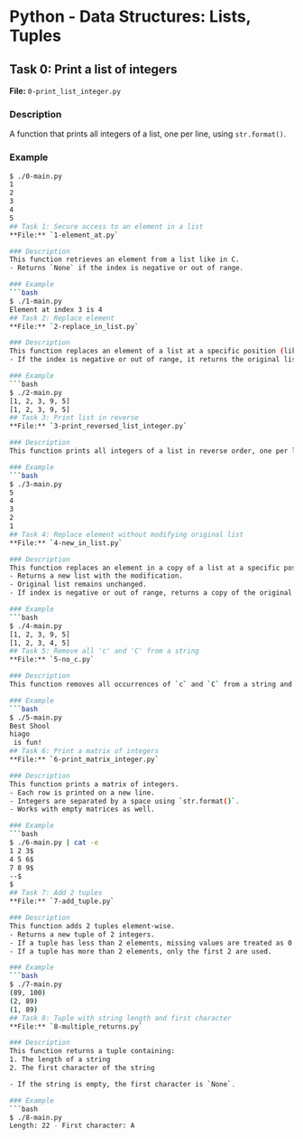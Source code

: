 # Python - Data Structures: Lists, Tuples

## Task 0: Print a list of integers
**File:** `0-print_list_integer.py`

### Description
A function that prints all integers of a list, one per line, using `str.format()`.

### Example
```bash
$ ./0-main.py
1
2
3
4
5
## Task 1: Secure access to an element in a list
**File:** `1-element_at.py`

### Description
This function retrieves an element from a list like in C.  
- Returns `None` if the index is negative or out of range.

### Example
```bash
$ ./1-main.py
Element at index 3 is 4
## Task 2: Replace element
**File:** `2-replace_in_list.py`

### Description
This function replaces an element of a list at a specific position (like in C).  
- If the index is negative or out of range, it returns the original list.

### Example
```bash
$ ./2-main.py
[1, 2, 3, 9, 5]
[1, 2, 3, 9, 5]
## Task 3: Print list in reverse
**File:** `3-print_reversed_list_integer.py`

### Description
This function prints all integers of a list in reverse order, one per line, using `str.format()`.

### Example
```bash
$ ./3-main.py
5
4
3
2
1
## Task 4: Replace element without modifying original list
**File:** `4-new_in_list.py`

### Description
This function replaces an element in a copy of a list at a specific position.  
- Returns a new list with the modification.
- Original list remains unchanged.
- If index is negative or out of range, returns a copy of the original list.

### Example
```bash
$ ./4-main.py
[1, 2, 3, 9, 5]
[1, 2, 3, 4, 5]
## Task 5: Remove all 'c' and 'C' from a string
**File:** `5-no_c.py`

### Description
This function removes all occurrences of `c` and `C` from a string and returns the new string.

### Example
```bash
$ ./5-main.py
Best Shool
hiago
 is fun!
## Task 6: Print a matrix of integers
**File:** `6-print_matrix_integer.py`

### Description
This function prints a matrix of integers.  
- Each row is printed on a new line.  
- Integers are separated by a space using `str.format()`.  
- Works with empty matrices as well.

### Example
```bash
$ ./6-main.py | cat -e
1 2 3$
4 5 6$
7 8 9$
--$
$
## Task 7: Add 2 tuples
**File:** `7-add_tuple.py`

### Description
This function adds 2 tuples element-wise.  
- Returns a new tuple of 2 integers.  
- If a tuple has less than 2 elements, missing values are treated as 0.  
- If a tuple has more than 2 elements, only the first 2 are used.

### Example
```bash
$ ./7-main.py
(89, 100)
(2, 89)
(1, 89)
## Task 8: Tuple with string length and first character
**File:** `8-multiple_returns.py`

### Description
This function returns a tuple containing:  
1. The length of a string  
2. The first character of the string  

- If the string is empty, the first character is `None`.

### Example
```bash
$ ./8-main.py
Length: 22 - First character: A

